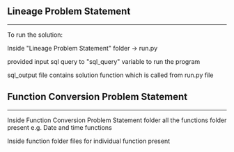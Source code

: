 ## Lineage Problem Statement
----------------------------
To run the solution:

Inside "Lineage Problem Statement" folder -> run.py

provided input sql query to "sql_query" variable to run the program

sql_output file contains solution function which is called from run.py file

## Function Conversion Problem Statement
----------------------------------------

Inside Function Conversion Problem Statement folder all the functions folder present
e.g. Date and time functions

Inside function folder files for individual function present

